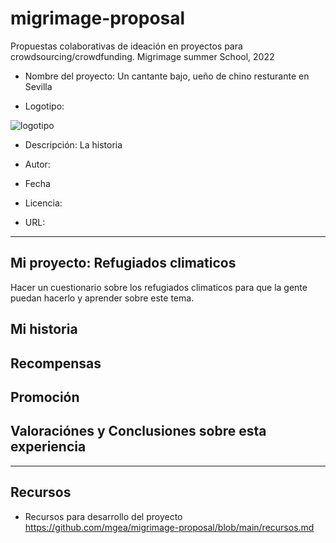# migrimage-proposal
Propuestas colaborativas de ideación en proyectos para crowdsourcing/crowdfunding. Migrimage summer School, 2022



* Nombre del proyecto:
Un cantante bajo,  ueño de chino resturante en Sevilla

* Logotipo: 

![logotipo](https://github.com/mgea/migrimage-proposal/blob/main/img-nobody.png)

* Descripción: La historia 

* Autor: 

* Fecha

* Licencia: 

* URL: 

-------

## Mi proyecto: Refugiados climaticos

Hacer un cuestionario sobre los refugiados climaticos para que la gente puedan hacerlo y aprender sobre este tema.



## Mi historia 





## Recompensas






## Promoción




## Valoraciónes y Conclusiones sobre esta experiencia 


-----

## Recursos 
 
* Recursos para desarrollo del proyecto https://github.com/mgea/migrimage-proposal/blob/main/recursos.md

